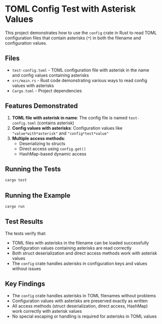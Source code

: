 # TOML Config Test with Asterisk Values

This project demonstrates how to use the `config` crate in Rust to read TOML configuration files that contain asterisks (`*`) in both the filename and configuration values.

## Files

- `test-config.toml` - TOML configuration file with asterisk in the name and config values containing asterisks
- `src/main.rs` - Rust code demonstrating various ways to read config values with asterisks
- `Cargo.toml` - Project dependencies

## Features Demonstrated

1. **TOML file with asterisk in name**: The config file is named `test-config.toml` (contains asterisk)
2. **Config values with asterisks**: Configuration values like `"value*with*asterisk"` and `"config*test*value"`
3. **Multiple access methods**:
   - Deserializing to structs
   - Direct access using `config.get()`
   - HashMap-based dynamic access

## Running the Tests

```bash
cargo test
```

## Running the Example

```bash
cargo run
```

## Test Results

The tests verify that:
- TOML files with asterisks in the filename can be loaded successfully
- Configuration values containing asterisks are read correctly
- Both struct deserialization and direct access methods work with asterisk values
- The `config` crate handles asterisks in configuration keys and values without issues

## Key Findings

- The `config` crate handles asterisks in TOML filenames without problems
- Configuration values with asterisks are preserved exactly as written
- All access methods (struct deserialization, direct access, HashMap) work correctly with asterisk values
- No special escaping or handling is required for asterisks in TOML values